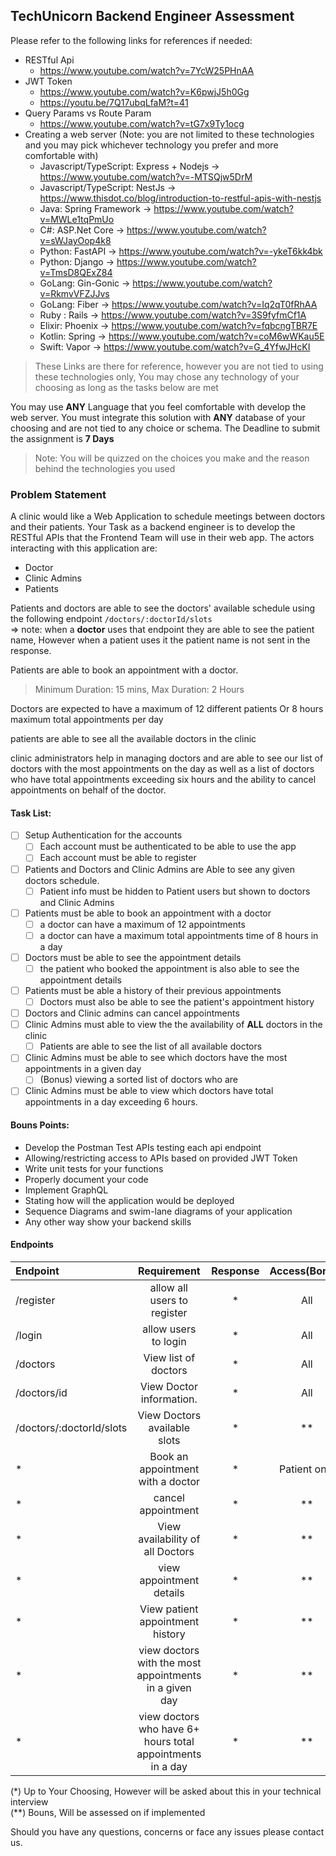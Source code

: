 ## TechUnicorn Backend Engineer Assessment

Please refer to the following links for references if needed:
-  RESTful Api 
	-  https://www.youtube.com/watch?v=7YcW25PHnAA
- JWT Token
	- https://www.youtube.com/watch?v=K6pwjJ5h0Gg
	- https://youtu.be/7Q17ubqLfaM?t=41
- Query Params vs Route Param
	- https://www.youtube.com/watch?v=tG7x9Ty1ocg
- Creating a web server (Note: you are not limited to these technologies and you may pick whichever technology you prefer and more comfortable with)
	- Javascript/TypeScript: Express + Nodejs -> https://www.youtube.com/watch?v=-MTSQjw5DrM
	- Javascript/TypeScript: NestJs  -> https://www.thisdot.co/blog/introduction-to-restful-apis-with-nestjs
	- Java: Spring Framework -> https://www.youtube.com/watch?v=MWLe1tqPmUo
	- C#: ASP.Net Core -> https://www.youtube.com/watch?v=sWJayOop4k8
	- Python: FastAPI -> https://www.youtube.com/watch?v=-ykeT6kk4bk
	- Python: Django -> https://www.youtube.com/watch?v=TmsD8QExZ84
	- GoLang: Gin-Gonic -> https://www.youtube.com/watch?v=RkmvVFZJJvs
	- GoLang: Fiber -> https://www.youtube.com/watch?v=Iq2qT0fRhAA
	- Ruby : Rails -> https://www.youtube.com/watch?v=3S9fyfmCf1A
	- Elixir: Phoenix -> https://www.youtube.com/watch?v=fqbcngTBR7E
	- Kotlin: Spring -> https://www.youtube.com/watch?v=coM6wWKau5E
	- Swift: Vapor -> https://www.youtube.com/watch?v=G_4YfwJHcKI



>These Links are there for reference, however you are not tied to using these technologies only, You may chose any technology of your choosing as long as the tasks below are met

You may use **ANY** Language that you feel comfortable with develop the web server.
You must integrate this solution with **ANY** database of your choosing and are not tied to any choice or schema.
The Deadline to submit the assignment is **7 Days** 

> Note: You will be quizzed on the choices you make and the reason behind the technologies you used 

### Problem Statement

A clinic would like a Web Application to schedule meetings between doctors and their patients. Your Task as a backend engineer is to develop the RESTful APIs that the Frontend Team will use in their web app. The actors interacting with this application are:
- Doctor
- Clinic Admins
- Patients

Patients and doctors are able to see the doctors' available schedule using the following endpoint `/doctors/:doctorId/slots`  
=> note: when a **doctor** uses that endpoint they are able to see the patient name, However when a patient uses it the patient name is not sent in the response.

Patients are able to book an appointment with a doctor.
> Minimum Duration: 15 mins, Max Duration: 2 Hours

Doctors are expected to have a maximum of 12 different patients Or 8 hours maximum total appointments per day

 patients are able to see all the available doctors in the clinic

  clinic administrators help in managing doctors and are able to see our list of doctors with the most appointments on the day as well as a list of doctors who have total appointments exceeding six hours and the ability to cancel appointments on behalf of the doctor.

#### Task List:
- [ ] Setup Authentication for the accounts 
	- [ ] Each account must be authenticated to be able to use the app
	- [ ] Each account must be able to register
- [ ] Patients and Doctors and Clinic Admins are Able to see any given doctors schedule.
	- [ ] Patient info must be hidden to Patient users but shown to  doctors and Clinic Admins
- [ ] Patients must be able to book an appointment with a doctor
	- [ ] a doctor can have a maximum of 12 appointments
	- [ ] a doctor can have a maximum total appointments time of 8 hours in a day
- [ ] Doctors must be able to see the appointment details
	- [ ] the patient who booked the appointment is also able to see the appointment details
- [ ] Patients must be able a history of their previous appointments
	- [ ] Doctors must also be able to see the patient's appointment history
- [ ] Doctors and Clinic admins can cancel appointments
- [ ] Clinic Admins must able to view the the availability of **ALL** doctors in the clinic
	- [ ] Patients are able to see the list of all available doctors
- [ ] Clinic Admins must be able to see which doctors have the most appointments in a given day
	- [ ] (Bonus) viewing a sorted list of doctors who are 
- [ ] Clinic Admins must be able to view which doctors have total appointments in a day exceeding 6 hours.

#### Bouns Points:
- Develop the Postman Test APIs testing each api endpoint
- Allowing/restricting access to APIs based on provided JWT Token
- Write unit tests for your functions
- Properly document your code
- Implement GraphQL
- Stating how will the application would be deployed
- Sequence Diagrams and swim-lane diagrams of your application
- Any other way show your backend skills

#### Endpoints 
| Endpoint                 |                        Requirement                         | Response | Access(Bonus) |
|:------------------------ |:----------------------------------------------------------:|:--------:|:-------------:|
| /register                |                allow all users to register                 |    *     |      All      |
| /login                   |                    allow users to login                    |    *     |      All      |
| /doctors                 |                    View list of doctors                    |    *     |      All      |
| /doctors/id              |                  View Doctor information.                  |    *     |      All      |
| /doctors/:doctorId/slots |                View Doctors available slots                |    *     |      **       |
| *                        |             Book an appointment with a doctor              |    *     | Patient only  |
| *                        |                     cancel appointment                     |    *     |      **       |
| *                        |              View availability of all Doctors              |    *     |      **       |
| *                        |                  view appointment details                  |    *     |      **       |
| *                        |              View patient appointment history              |    *     |      **       |
| *                        |   view doctors with the most appointments in a given day   |    *     |      **       |
| *                        | view doctors who have 6+ hours total appointments in a day |    *     |      **       |

(*) Up to Your Choosing, However will be asked about this in your technical interview<br/>
(**) Bouns, Will be assessed on if implemented 


Should you have any questions, concerns or face any issues please contact us.